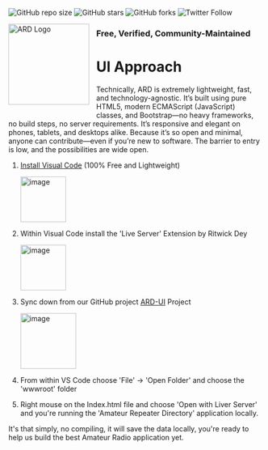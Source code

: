 ![GitHub repo size](https://img.shields.io/github/repo-size/Amateur-Repeater-Directory/ARD-UI)
![GitHub stars](https://img.shields.io/github/stars/Amateur-Repeater-Directory/ARD-UI?style=social)
![GitHub forks](https://img.shields.io/github/forks/Amateur-Repeater-Directory/ARD-UI?style=social)
![Twitter Follow](https://img.shields.io/twitter/follow/Amateur-Repeater-Directory?style=social)

<img src="https://github.com/user-attachments/assets/b677c6cf-5a66-459f-bd1f-95d3ee820921"
     width="160" height="160"
     alt="ARD Logo"
     style="float:left; margin:0 1em 1em 0;" />
<h3>Free, Verified, Community-Maintained</h3>

# UI Approach

Technically, ARD is extremely lightweight, fast, and technology-agnostic. It’s built using pure HTML5, modern ECMAScript (JavaScript) classes, and Bootstrap—no heavy frameworks, no build steps, no server requirements. It’s responsive and elegant on phones, tablets, and desktops alike. Because it’s so open and minimal, anyone can contribute—even if you’re new to software. The barrier to entry is low, and the possibilities are wide open.     

1) [Install Visual Code](https://apps.microsoft.com/detail/XP9KHM4BK9FZ7Q?hl=en-US&gl=US&ocid=pdpshare) (100% Free and Lightweight)

   <img height="90" alt="image" src="https://github.com/user-attachments/assets/caafd941-4cf6-4175-bf1c-cfcb6fec45cb" />

2) Within Visual Code install the 'Live Server' Extension by Ritwick Dey
   
   <img height="90" alt="image" src="https://github.com/user-attachments/assets/45e56913-814b-4d3a-ba0a-78157143eed0" />

3) Sync down from our GitHub project [ARD-UI](https://github.com/Amateur-Repeater-Directory/ARD-UI) Project

   <img width="110" alt="image" src="https://github.com/user-attachments/assets/e810da19-b3e8-4e1c-b5af-11bc26462604" />

4) From within VS Code choose 'File' -> 'Open Folder' and choose the 'wwwroot' folder

5) Right mouse on the Index.html file and choose 'Open with Liver Server' and you're running the 'Amateur Repeater Directory' application locally.

It's that simply, no compiling, it will save the data locally, you're ready to help us build the best Amateur Radio application yet.

